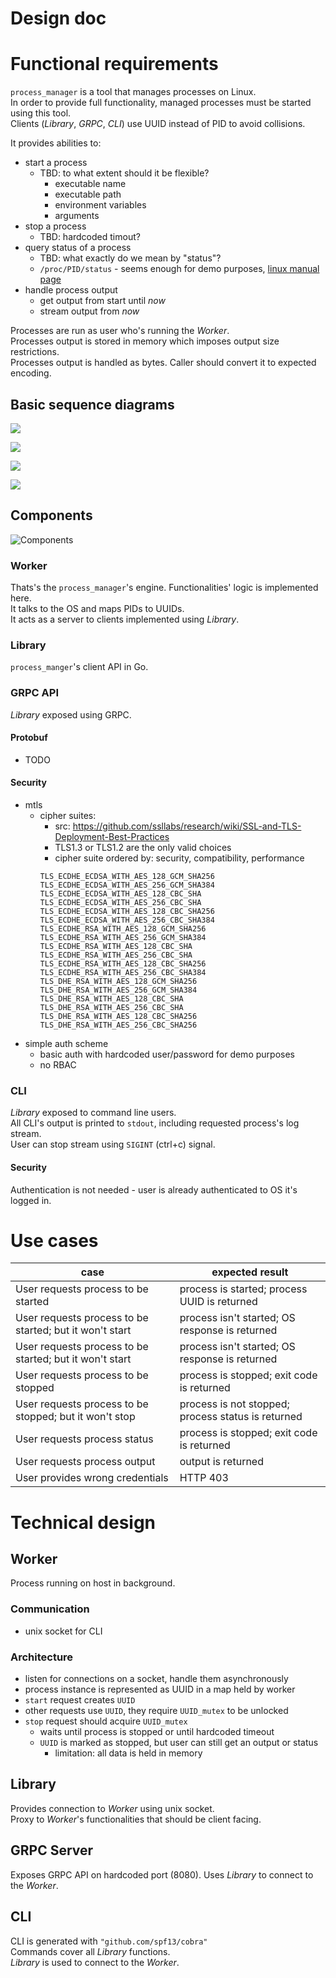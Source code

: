 Design doc
========================

# Functional requirements
`process_manager` is a tool that manages processes on Linux.\
In order to provide full functionality, managed processes must be started using this tool.\
Clients (_Library_, _GRPC_, _CLI_) use UUID instead of PID to avoid collisions.

It provides abilities to:
* start a process
    * TBD: to what extent should it be flexible?
        * executable name
        * executable path
        * environment variables
        * arguments
* stop a process
    * TBD: hardcoded timout?
* query status of a process
    * TBD: what exactly do we mean by "status"?
    * `/proc/PID/status` - seems enough for demo purposes, [linux manual page](https://man7.org/linux/man-pages/man5/proc.5.html)
* handle process output
    * get output from start until _now_
    * stream output from _now_

Processes are run as user who's running the _Worker_.\
Processes output is stored in memory which imposes output size restrictions.\
Processes output is handled as bytes. Caller should convert it to expected encoding.

## Basic sequence diagrams
![](drawings/start.png) 

![](drawings/stop.png)

![](drawings/output.png)

![](drawings/stream.png)

## Components

![Components](drawings/components.png)
### Worker 
Thats's the `process_manager`'s engine. Functionalities' logic is implemented here.\
It talks to the OS and maps PIDs to UUIDs.\
It acts as a server to clients implemented using _Library_.

### Library
`process_manger`'s client API in Go.

### GRPC API
_Library_ exposed using GRPC.
#### Protobuf
- TODO
#### Security
- mtls
    - cipher suites:
        - src: https://github.com/ssllabs/research/wiki/SSL-and-TLS-Deployment-Best-Practices
        - TLS1.3 or TLS1.2 are the only valid choices
        - cipher suite ordered by: security, compatibility, performance
        ```
        TLS_ECDHE_ECDSA_WITH_AES_128_GCM_SHA256
        TLS_ECDHE_ECDSA_WITH_AES_256_GCM_SHA384
        TLS_ECDHE_ECDSA_WITH_AES_128_CBC_SHA
        TLS_ECDHE_ECDSA_WITH_AES_256_CBC_SHA
        TLS_ECDHE_ECDSA_WITH_AES_128_CBC_SHA256
        TLS_ECDHE_ECDSA_WITH_AES_256_CBC_SHA384
        TLS_ECDHE_RSA_WITH_AES_128_GCM_SHA256
        TLS_ECDHE_RSA_WITH_AES_256_GCM_SHA384
        TLS_ECDHE_RSA_WITH_AES_128_CBC_SHA
        TLS_ECDHE_RSA_WITH_AES_256_CBC_SHA
        TLS_ECDHE_RSA_WITH_AES_128_CBC_SHA256
        TLS_ECDHE_RSA_WITH_AES_256_CBC_SHA384
        TLS_DHE_RSA_WITH_AES_128_GCM_SHA256
        TLS_DHE_RSA_WITH_AES_256_GCM_SHA384
        TLS_DHE_RSA_WITH_AES_128_CBC_SHA
        TLS_DHE_RSA_WITH_AES_256_CBC_SHA
        TLS_DHE_RSA_WITH_AES_128_CBC_SHA256
        TLS_DHE_RSA_WITH_AES_256_CBC_SHA256
        ```
- simple auth scheme
    - basic auth with hardcoded user/password for demo purposes
    - no RBAC 
### CLI
_Library_ exposed to command line users.\
All CLI's output is printed to `stdout`, including requested process's log stream.\
User can stop stream using `SIGINT` (ctrl+c) signal.
#### Security
Authentication is not needed - user is already authenticated to OS it's logged in.

# Use cases
| case | expected result |
| --- | --- |
| User requests process to be started | process is started; process UUID is returned |
| User requests process to be started; but it won't start | process isn't started; OS response is returned |
| User requests process to be started; but it won't start | process isn't started; OS response is returned |
| User requests process to be stopped | process is stopped; exit code is returned |
| User requests process to be stopped; but it won't stop | process is not stopped; process status is returned |
| User requests process status | process is stopped; exit code is returned |
| User requests process output | output is returned |
| User provides wrong credentials | HTTP 403 |

# Technical design
## Worker
Process running on host in background.
### Communication
- unix socket for CLI
### Architecture
- listen for connections on a socket, handle them asynchronously
- process instance is represented as UUID in a map held by worker
- `start` request creates `UUID`
- other requests use `UUID`, they require `UUID_mutex` to be unlocked
- `stop` request should acquire `UUID_mutex`
    - waits until process is stopped or until hardcoded timeout
    - `UUID` is marked as stopped, but user can still get an output or status
        - limitation: all data is held in memory

## Library
Provides connection to _Worker_ using unix socket.\
Proxy to _Worker_'s functionalities that should be client facing.
## GRPC Server
Exposes GRPC API on hardcoded port (8080).
Uses _Library_ to connect to the _Worker_.
## CLI
CLI is generated with `"github.com/spf13/cobra"`\
Commands cover all _Library_ functions.\
_Library_ is used to connect to the _Worker_.
